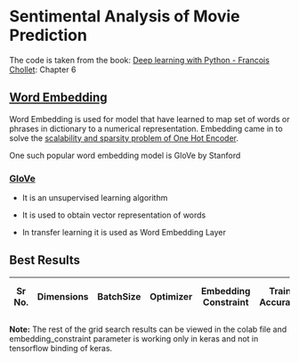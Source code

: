 # Sentimental Analysis of Movie Prediction

The code is taken from the book: [Deep learning with Python - Francois Chollet](http://faculty.neu.edu.cn/yury/AAI/Textbook/Deep%20Learning%20with%20Python.pdf): Chapter 6

## [Word Embedding](https://towardsdatascience.com/what-the-heck-is-word-embedding-b30f67f01c81)

Word Embedding is used for model that have learned to map set of words or phrases in dictionary to a numerical representation. Embedding came in to solve the [scalability and sparsity problem of One Hot Encoder](https://www.quora.com/What-are-the-main-issues-with-using-one-hot-encoding). 

One such popular word embedding model is GloVe by Stanford


### [GloVe](https://nlp.stanford.edu/projects/glove/)

* It is an unsupervised learning algorithm 

* It is used to obtain vector representation of words

* In transfer learning it is used as Word Embedding Layer



## Best Results

| Sr No. | Dimensions | BatchSize | Optimizer | Embedding Constraint | Train Accuracy | Validation Accuracy | Accuracy & Loss Graph | Remarks |
| --- | --- | --- | ---| --- | --- | --- | --- | --- | 



**Note:** The rest of the grid search results can be viewed in the colab file and embedding_constraint parameter is working only in keras and not in tensorflow binding of keras.
